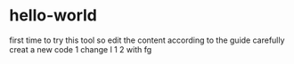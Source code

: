 # hello-world
first time to try this tool
so edit the content according to the guide carefully
creat a new code
1
change l
1
2
with
fg